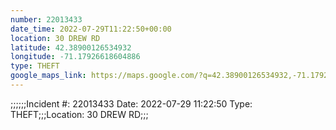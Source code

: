 ```yaml
---
number: 22013433
date_time: 2022-07-29T11:22:50+00:00
location: 30 DREW RD
latitude: 42.38900126534932
longitude: -71.17926618604886
type: THEFT
google_maps_link: https://maps.google.com/?q=42.38900126534932,-71.17926618604886
---
```


;;;;;;Incident #: 22013433  Date: 2022-07-29 11:22:50   Type: THEFT;;;Location: 30 DREW RD;;;

